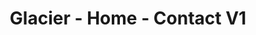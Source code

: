 ---
title: Glacier - Home - Contact V1
builder: true

# Content section
sections:
  - contactSection

# Configuration for sections

# contactSection
contactInformation: "show" # "show" or "hide"
columnContact: "left" # "left" or "right"

---